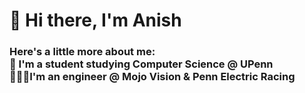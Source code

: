 # 👋 Hi there, I'm Anish 

### Here's a little more about me: <br /> 🏫 I'm a student studying Computer Science @ UPenn <br /> 👨🏽‍💻I'm an engineer @ Mojo Vision & Penn Electric Racing

<!--
**anishxyz/anishxyz** is a ✨ _special_ ✨ repository because its `README.md` (this file) appears on your GitHub profile.

Here are some ideas to get you started:

- 🔭 I’m currently working on ...
- 🌱 I’m currently learning ...
- 👯 I’m looking to collaborate on ...
- 🤔 I’m looking for help with ...
- 💬 Ask me about ...
- 📫 How to reach me: ...
- 😄 Pronouns: ...
- ⚡ Fun fact: ...
-->
